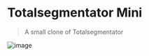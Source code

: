 # Totalsegmentator Mini
> A small clone of Totalsegmentator

![image](https://user-images.githubusercontent.com/37253540/216309343-ab6e3d64-2f13-43b4-93c0-4fa85e8e57fa.png)
